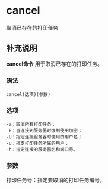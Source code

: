 # cancel

取消已存在的打印任务

## 补充说明

**cancel命令** 用于取消已存在的打印任务。

### 语法

```text
cancel(选项)(参数)
```

### 选项

```text
-a：取消所有打印任务；
-E：当连接到服务器时强制使用加密；
-U：指定连接服务器时使用的用户名；
-u：指定打印任务所属的用户；
-h：指定连接的服务器名和端口号。
```

### 参数

打印任务号：指定要取消的打印任务编号。

